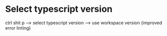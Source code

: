 # Select typescript version

ctrl shit p --> select typescript version --> use workspace version (improved error linting)
